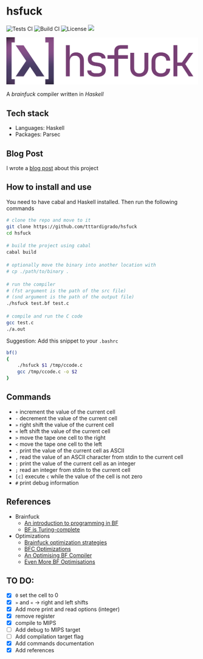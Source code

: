 # hsfuck
![Tests CI](https://github.com/tttardigrado/hsfuck/actions/workflows/tests.yml/badge.svg)
![Build CI](https://github.com/tttardigrado/hsfuck/actions/workflows/haskell.yml/badge.svg)
![License](https://img.shields.io/github/license/tttardigrado/hsfuck)
<a href="https://twitter.com/intent/tweet?text=Check%20out%20hsfuck%20by%20%40_tardigrado_%20https%3A%2F%2Fgithub.com%2Ftttardigrado%2Fhsfuck 😁"><img src="https://img.shields.io/twitter/url?style=social&url=https%3A%2F%2Fgithub.com%2Ftttardigrado%2Fhsfuck"></a>

![Logo](./Logo.png)

A _brainfuck_ compiler written in _Haskell_

## Tech stack
* Languages: Haskell
* Packages: Parsec

## Blog Post
I wrote a [blog post](https://tttardigrado.github.io/posts/hsfuck/) about this project

## How to install and use
You need to have cabal and Haskell installed. Then run the following commands

```sh
# clone the repo and move to it
git clone https://github.com/tttardigrado/hsfuck
cd hsfuck

# build the project using cabal
cabal build

# optionally move the binary into another location with
# cp ./path/to/binary .

# run the compiler
# (fst argument is the path of the src file)
# (snd argument is the path of the output file)
./hsfuck test.bf test.c

# compile and run the C code
gcc test.c
./a.out
```

Suggestion: Add this snippet to your `.bashrc`
```sh
bf()
{
    ./hsfuck $1 /tmp/ccode.c
    gcc /tmp/ccode.c -o $2
}
```

## Commands
* `+` increment the value of the current cell
* `-` decrement the value of the current cell
* `»` right shift the value of the current cell
* `«` left shift the value of the current cell
* `>` move the tape one cell to the right
* `<` move the tape one cell to the left
* `.` print the value of the current cell as ASCII
* `,` read the value of an ASCII character from stdin to the current cell
* `:` print the value of the current cell as an integer
* `;` read an integer from stdin to the current cell
* `[c]` execute `c` while the value of the cell is not zero
* `#` print debug information

## References
* Brainfuck
    * [An introduction to programming in BF](https://www.iwriteiam.nl/Ha_bf_intro.html)
    * [BF is Turing-complete](https://www.iwriteiam.nl/Ha_bf_Turing.html)
* Optimizations
    * [Brainfuck optimization strategies](http://calmerthanyouare.org/2015/01/07/optimizing-brainfuck.html)
    * [BFC Optimizations](https://bfc.wilfred.me.uk/docs/optimisations)
    * [An Optimising BF Compiler](https://www.wilfred.me.uk/blog/2015/08/29/an-optimising-bf-compiler/)
    * [Even More BF Optimisations](https://www.wilfred.me.uk/blog/2015/10/18/even-more-bf-optimisations/)

## TO DO:
- [X] `0` set the cell to 0
- [X] `»` and `«` -> right and left shifts
- [X] Add more print and read options (integer)
- [X] remove register
- [X] compile to MIPS
- [ ] Add debug to MIPS target
- [ ] Add compilation target flag
- [X] Add commands documentation
- [X] Add references
